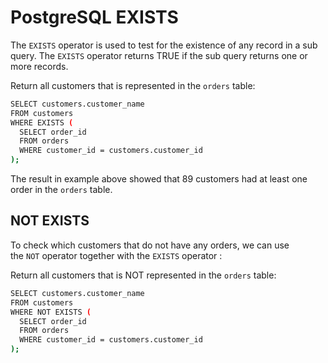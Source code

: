 # PostgreSQL EXISTS

The `EXISTS` operator is used to test for the existence of any record in a sub query. The `EXISTS` operator returns TRUE if the sub query returns one or more records.

Return all customers that is represented in the `orders` table:

```bash
SELECT customers.customer_name
FROM customers
WHERE EXISTS (
  SELECT order_id
  FROM orders
  WHERE customer_id = customers.customer_id
);
```

The result in example above showed that 89 customers had at least one order in the `orders` table.

## NOT EXISTS

To check which customers that do not have any orders, we can use the `NOT` operator together with the `EXISTS` operator :

Return all customers that is NOT represented in the `orders` table:

```bash
SELECT customers.customer_name
FROM customers
WHERE NOT EXISTS (
  SELECT order_id
  FROM orders
  WHERE customer_id = customers.customer_id
);
```